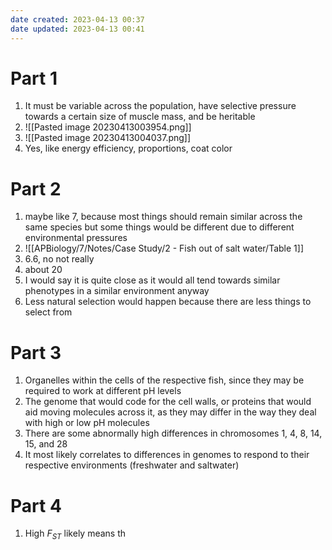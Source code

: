 ```yaml
---
date created: 2023-04-13 00:37
date updated: 2023-04-13 00:41
---
```


# Part 1

1. It must be variable across the population, have selective pressure towards a certain size of muscle mass, and be heritable
2. ![[Pasted image 20230413003954.png]]
3. ![[Pasted image 20230413004037.png]]
4. Yes, like energy efficiency, proportions, coat color

# Part 2

1. maybe like 7, because most things should remain similar across the same species but some things would be different due to different environmental pressures
2. ![[APBiology/7/Notes/Case Study/2 - Fish out of salt water/Table 1]]
3. 6.6, no not really
4. about 20
5. I would say it is quite close as it would all tend towards similar phenotypes in a similar environment anyway
6. Less natural selection would happen because there are less things to select from

# Part 3

1. Organelles within the cells of the respective fish, since they may be required to work at different pH levels
2. The genome that would code for the cell walls, or proteins that would aid moving molecules across it, as they may differ in the way they deal with high or low pH molecules
3. There are some abnormally high differences in chromosomes 1, 4, 8, 14, 15, and 28
4. It most likely correlates to differences in genomes to respond to their respective environments (freshwater and saltwater)

# Part 4

1. High $F_{ST}$ likely means th
